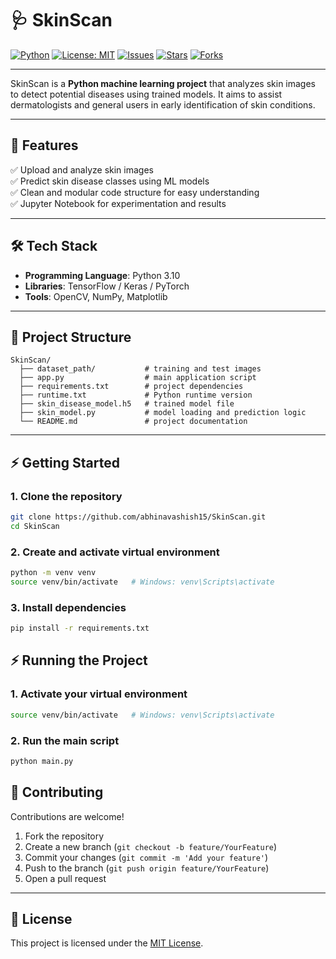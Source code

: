 # 🩺 SkinScan

[![Python](https://img.shields.io/badge/Python-3.12-blue.svg)](https://www.python.org/)
[![License: MIT](https://img.shields.io/badge/License-MIT-yellow.svg)](https://opensource.org/licenses/MIT)
[![Issues](https://img.shields.io/github/issues/abhinavashish15/SkinScan.svg)](https://github.com/abhinavashish15/SkinScan/issues)
[![Stars](https://img.shields.io/github/stars/abhinavashish15/SkinScan.svg)](https://github.com/abhinavashish15/SkinScan/stargazers)
[![Forks](https://img.shields.io/github/forks/abhinavashish15/SkinScan.svg)](https://github.com/abhinavashish15/SkinScan/network)

---

SkinScan is a **Python machine learning project** that analyzes skin images to detect potential diseases using trained models. It aims to assist dermatologists and general users in early identification of skin conditions.

---

## 🚀 Features

✅ Upload and analyze skin images  
✅ Predict skin disease classes using ML models  
✅ Clean and modular code structure for easy understanding  
✅ Jupyter Notebook for experimentation and results

---

## 🛠️ Tech Stack

- **Programming Language**: Python 3.10
- **Libraries**: TensorFlow / Keras / PyTorch
- **Tools**: OpenCV, NumPy, Matplotlib

---

## 📂 Project Structure

```
SkinScan/
  ├── dataset_path/           # training and test images
  ├── app.py                  # main application script
  ├── requirements.txt        # project dependencies
  ├── runtime.txt             # Python runtime version
  ├── skin_disease_model.h5   # trained model file
  ├── skin_model.py           # model loading and prediction logic
  └── README.md               # project documentation
```


---

## ⚡ Getting Started

### 1. Clone the repository

```bash
git clone https://github.com/abhinavashish15/SkinScan.git
cd SkinScan
```

### 2. Create and activate virtual environment

```bash
python -m venv venv
source venv/bin/activate   # Windows: venv\Scripts\activate
```

### 3. Install dependencies

```bash
pip install -r requirements.txt
```

## ⚡ Running the Project

### 1. Activate your virtual environment

```bash
source venv/bin/activate   # Windows: venv\Scripts\activate
```

### 2. Run the main script

```bash
python main.py
```

## 🤝 Contributing

Contributions are welcome!

1. Fork the repository  
2. Create a new branch (`git checkout -b feature/YourFeature`)  
3. Commit your changes (`git commit -m 'Add your feature'`)  
4. Push to the branch (`git push origin feature/YourFeature`)  
5. Open a pull request

---

## 📄 License

This project is licensed under the [MIT License](https://opensource.org/licenses/MIT).
